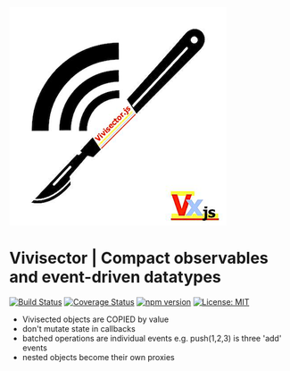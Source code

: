 ![Vivisector Logo](/documentation/vx.png)

# Vivisector | Compact observables and event-driven datatypes

[![Build Status](https://travis-ci.com/MatthewZito/vivisector.svg?branch=master)](https://travis-ci.com/MatthewZito/vivisector)
[![Coverage Status](https://coveralls.io/repos/github/MatthewZito/vivisector/badge.svg?branch=master)](https://coveralls.io/github/MatthewZito/vivisector?branch=master)
[![npm version](https://badge.fury.io/js/vivisector.svg)](https://badge.fury.io/js/vivisector)
[![License: MIT](https://img.shields.io/badge/License-MIT-yellow.svg)](https://opensource.org/licenses/MIT)

- Vivisected objects are COPIED by value
- don't mutate state in callbacks
- batched operations are individual events e.g. push(1,2,3) is three 'add' events
- nested objects become their own proxies
